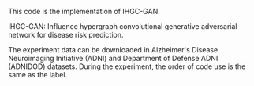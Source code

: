 This code is the implementation of IHGC-GAN.

IHGC-GAN: Influence hypergraph convolutional generative adversarial network for disease risk prediction.

The experiment data can be downloaded in Alzheimer's Disease Neuroimaging Initiative (ADNI) and Department of Defense ADNI (ADNIDOD) datasets. During the experiment, the order of code use is the same as the label.
